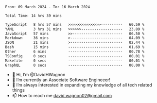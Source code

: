 <!--START_SECTION:waka-->

```txt
From: 09 March 2024 - To: 16 March 2024

Total Time: 14 hrs 39 mins

TypeScript   8 hrs 57 mins   >>>>>>>>>>>>>>>----------   60.59 %
YAML         3 hrs 31 mins   >>>>>>-------------------   23.89 %
JavaScript   57 mins         >>-----------------------   06.50 %
Markdown     36 mins         >------------------------   04.09 %
JSON         21 mins         >------------------------   02.44 %
Bash         15 mins         -------------------------   01.69 %
Other        6 mins          -------------------------   00.78 %
TSConfig     0 secs          -------------------------   00.01 %
Makefile     0 secs          -------------------------   00.01 %
GraphQL      0 secs          -------------------------   00.00 %
```

<!--END_SECTION:waka-->

- 👋 Hi, I’m @DavidHWagnon
- 👀 I’m currently an Associate Software Engineeer!
- 🌱 I’m always interested in expanding my knowledge of all tech related things
- 📫 How to reach me david.wagnon02@gmail.com

<!---
DavidHWagnon/DavidHWagnon is a ✨ special ✨ repository because its `README.md` (this file) appears on your GitHub profile.
You can click the Preview link to take a look at your changes.
--->
